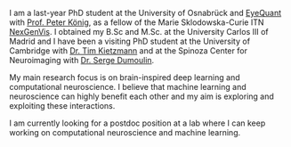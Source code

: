 I am a last-year PhD student at the University of Osnabrück and [EyeQuant](https://eyequant.com) with [Prof. Peter König](https://portal.ikw.uni-osnabrueck.de/~NBP/PeterKoenig.html), as a fellow of the Marie Sklodowska-Curie ITN [NexGenVis](https://www.nextgenvis.eu). I obtained my B.Sc and M.Sc. at the University Carlos III of Madrid and I have been a visiting PhD student at the University of Cambridge with [Dr. Tim Kietzmann](http://www.timkietzmann.de/) and at the Spinoza Center for Neuroimaging with [Dr. Serge Dumoulin](http://www.spinozacentre.nl/dumoulin/).

My main research focus is on brain-inspired deep learning and computational neuroscience. I believe that machine learning and neuroscience can highly benefit each other and my aim is exploring and exploiting these interactions.

I am currently looking for a postdoc position at a lab where I can keep working on computational neuroscience and machine learning.
